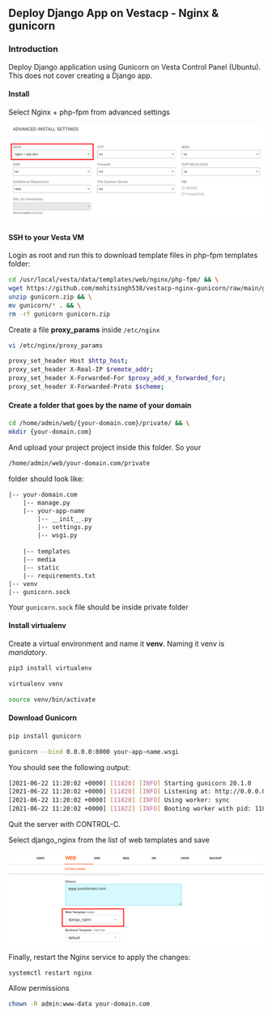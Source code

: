 
## Deploy Django App on Vestacp - Nginx & gunicorn


### Introduction

Deploy Django application using Gunicorn on Vesta Control Panel (Ubuntu).  This does not cover creating a Django app.

#### Install
Select Nginx + php-fpm from advanced settings

![Vesta Advanced Settings](https://github.com/mohitsingh538/vestacp-nginx-gunicorn/blob/main/images/vesta_home-page.png)

#### SSH to your Vesta VM
Login as root and run this to download template files in php-fpm templates folder:
```bash
cd /usr/local/vesta/data/templates/web/nginx/php-fpm/ && \
wget https://github.com/mohitsingh538/vestacp-nginx-gunicorn/raw/main/gunicorn.zip
unzip gunicorn.zip && \
mv gunicorn/* . && \
rm -rf gunicorn gunicorn.zip
```

Create a file **proxy_params** inside ``/etc/nginx`` 
```bash
vi /etc/nginx/proxy_params
```
```bash
proxy_set_header Host $http_host;
proxy_set_header X-Real-IP $remote_addr;
proxy_set_header X-Forwarded-For $proxy_add_x_forwarded_for;
proxy_set_header X-Forwarded-Proto $scheme;
```

#### Create a folder that goes by the name of your domain
```bash
cd /home/admin/web/{your-domain.com}/private/ && \
mkdir {your-domain.com}
```
And upload your project project inside this folder. So your 
```bash
/home/admin/web/your-domain.com/private
``` 
folder should look like:
```
|-- your-domain.com
    |-- manage.py
    |-- your-app-name
	    |-- __init__.py
	    |-- settings.py
	    |-- wsgi.py
	    
    |-- templates
    |-- media
    |-- static
    |-- requirements.txt
|-- venv
|-- gunicorn.sock
```
Your ``gunicorn.sock`` file should be inside private folder

#### Install virtualenv
Create a virtual environment and name it **venv**. Naming it venv is *mandatory*.
```bash
pip3 install virtualenv
```
```bash
virtualenv venv
```
```bash
source venv/bin/activate
```

#### Download Gunicorn

```bash
pip install gunicorn
```
```bash
gunicorn --bind 0.0.0.0:8000 your-app-name.wsgi
```

You should see the following output:

```bash
[2021-06-22 11:20:02 +0000] [11820] [INFO] Starting gunicorn 20.1.0
[2021-06-22 11:20:02 +0000] [11820] [INFO] Listening at: http://0.0.0.0:8000 (11820)
[2021-06-22 11:20:02 +0000] [11820] [INFO] Using worker: sync
[2021-06-22 11:20:02 +0000] [11822] [INFO] Booting worker with pid: 11822
```
Quit the server with CONTROL-C.

Select django_nginx from the list of web templates and save

![Vesta CP Template](https://github.com/mohitsingh538/vestacp-nginx-gunicorn/raw/main/images/vesta-template.png)

Finally, restart the Nginx service to apply the changes:

```
systemctl restart nginx
```

Allow permissions
```bash
chown -R admin:www-data your-domain.com
```
